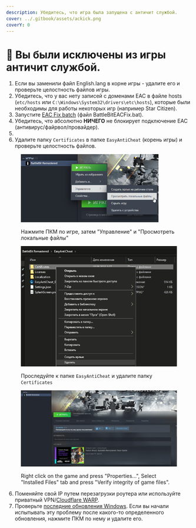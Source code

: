 ```yaml
---
description: Убедитесь, что игра была запущена с античит службой.
cover: ../.gitbook/assets/ackick.png
coverY: 0
---
```


# 🔘 Вы были исключены из игры античит службой.

1. Если вы заменили файл English.lang в корне игры - удалите его и проверьте целостность файлов игры.
2. Убедитесь, что у вас нету записей с доменами EAC в файле hosts (`etc/hosts` или `C:\Windows\System32\drivers\etc\hosts`), которые были необходимы для работы некоторых игр (например Star Citizen).
3. Запустите [EAC Fix batch](https://github.com/livingflore/BattleBitEACFix/releases) (файл BattleBitEACFix.bat).
4. Убедитесь, что абсолютно **НИЧЕГО** не блокирует подключение EAC (антивирус/файрвол/провайдер).
5.
6. Удалите папку `Certificates` в папке `EasyAntiCheat` (корень игры) и проверьте целостность файлов.

<figure><img src="../.gitbook/assets/browse.png" alt="" width="374"><figcaption><p>Нажмите ПКМ по игре, затем "Управление" и "Просмотреть локальные файлы"</p></figcaption></figure>

<figure><img src="../.gitbook/assets/delete.png" alt="" width="464"><figcaption><p>Проследуйте к папке <code>EasyAntiCheat</code> и удалите папку <code>Certificates</code></p></figcaption></figure>

<figure><img src="../.gitbook/assets/BBR_Validation.gif" alt=""><figcaption><p>Right click on the game and press "Properties...", Select "Installed Files" tab and press "Verify integrity of game files".</p></figcaption></figure>

6. Поменяйте свой IP путем перезагрузки роутера или используйте приватный VPN/[Cloudflare WARP](https://1.1.1.1).
7. Проверьте [последние обновления Windows](ms-settings:windowsupdate-history). Если вы начали испытывать эту проблему после какого-то определенного обновления, нажмите ПКМ по нему и удалите его.
